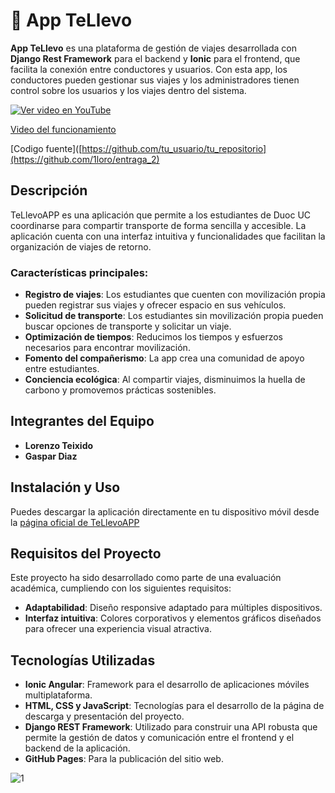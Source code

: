 # 🚗 App TeLlevo

**App TeLlevo** es una plataforma de gestión de viajes desarrollada con **Django Rest Framework** para el backend y **Ionic** para el frontend, que facilita la conexión entre conductores y usuarios. Con esta app, los conductores pueden gestionar sus viajes y los administradores tienen control sobre los usuarios y los viajes dentro del sistema.


[![Ver video en YouTube](https://img.youtube.com/vi/a5JQS8TlMRs/0.jpg)](https://www.youtube.com/watch?v=a5JQS8TlMRs)

[Video del funcionamiento](https://www.youtube.com/watch?v=a5JQS8TlMRs)

[Codigo fuente]([https://github.com/tu_usuario/tu_repositorio](https://github.com/1loro/entraga_2)

## Descripción

TeLlevoAPP es una aplicación que permite a los estudiantes de Duoc UC coordinarse para compartir transporte de forma sencilla y accesible. La aplicación cuenta con una interfaz intuitiva y funcionalidades que facilitan la organización de viajes de retorno.

### Características principales:
- **Registro de viajes**: Los estudiantes que cuenten con movilización propia pueden registrar sus viajes y ofrecer espacio en sus vehículos.
- **Solicitud de transporte**: Los estudiantes sin movilización propia pueden buscar opciones de transporte y solicitar un viaje.
- **Optimización de tiempos**: Reducimos los tiempos y esfuerzos necesarios para encontrar movilización.
- **Fomento del compañerismo**: La app crea una comunidad de apoyo entre estudiantes.
- **Conciencia ecológica**: Al compartir viajes, disminuimos la huella de carbono y promovemos prácticas sostenibles.

## Integrantes del Equipo

- **Lorenzo Teixido** 
- **Gaspar Diaz** 

## Instalación y Uso

Puedes descargar la aplicación directamente en tu dispositivo móvil desde la [página oficial de TeLlevoAPP](https://1loro.github.io/tellevo)

## Requisitos del Proyecto

Este proyecto ha sido desarrollado como parte de una evaluación académica, cumpliendo con los siguientes requisitos:
- **Adaptabilidad**: Diseño responsive adaptado para múltiples dispositivos.
- **Interfaz intuitiva**: Colores corporativos y elementos gráficos diseñados para ofrecer una experiencia visual atractiva.

## Tecnologías Utilizadas

- **Ionic Angular**: Framework para el desarrollo de aplicaciones móviles multiplataforma.
- **HTML, CSS y JavaScript**: Tecnologías para el desarrollo de la página de descarga y presentación del proyecto.
- **Django REST Framework**: Utilizado para construir una API robusta que permite la gestión de datos y comunicación entre el frontend y el backend de la aplicación.
- **GitHub Pages**: Para la publicación del sitio web.


![1](https://github.com/user-attachments/assets/09c957c1-b2bf-4456-ade5-b5653743e01a)

